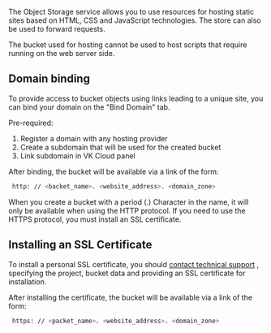 The Object Storage service allows you to use resources for hosting static sites based on HTML, CSS and JavaScript technologies. The store can also be used to forward requests.

<warn>

The bucket used for hosting cannot be used to host scripts that require running on the web server side.

</warn>

## Domain binding

To provide access to bucket objects using links leading to a unique site, you can bind your domain on the "Bind Domain" tab.

Pre-required:

1.  Register a domain with any hosting provider
2.  Create a subdomain that will be used for the created bucket
3.  Link subdomain in VK Cloud panel

After binding, the bucket will be available via a link of the form:

```bash
 http: // <backet_name>. <website_address>. <domain_zone>
```

<info>

When you create a bucket with a period (.) Character in the name, it will only be available when using the HTTP protocol. If you need to use the HTTPS protocol, you must install an SSL certificate.

</info>

## Installing an SSL Certificate

To install a personal SSL certificate, you should [contact technical support](/en/contacts) , specifying the project, bucket data and providing an SSL certificate for installation.

After installing the certificate, the bucket will be available via a link of the form:

```bash
 https: // <packet_name>. <website_address>. <domain_zone>
```
